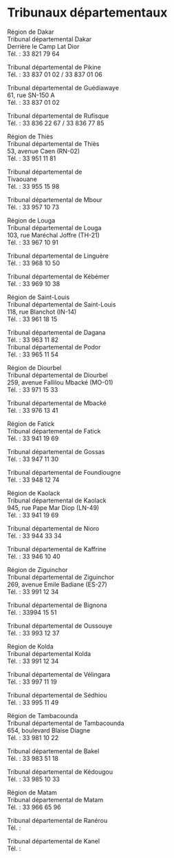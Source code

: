 # Tribunaux départementaux

Région de Dakar  
Tribunal départemental Dakar  
Derrière le Camp Lat Dior  
Tél. : 33 821 79 64  
  
Tribunal départemental de Pikine  
Tél. : 33 837 01 02 / 33 837 01 06  
  
Tribunal départemental de Guédiawaye  
61, rue SN-150 A  
Tél. : 33 837 01 02  
  
Tribunal départemental de Rufisque  
Tél. : 33 836 22 67 / 33 836 77 85  
  
Région de Thiès  
Tribunal départemental de Thiès  
53, avenue Caen (RN-02)  
Tél. : 33 951 11 81  
  
Tribunal départemental de  
Tivaouane  
Tél. : 33 955 15 98  
  
Tribunal départemental de Mbour  
Tél. : 33 957 10 73  
  
Région de Louga  
Tribunal départemental de Louga  
103, rue Maréchal Joffre (TH-21)  
Tél. : 33 967 10 91  
  
Tribunal départemental de Linguère  
Tél. : 33 968 10 50  
  
Tribunal départemental de Kébémer  
Tél. : 33 969 10 38  
  
Région de Saint-Louis  
Tribunal départemental de Saint-Louis  
118, rue Blanchot (IN-14)  
Tél. : 33 961 18 15  
  
Tribunal départemental de Dagana  
Tél. : 33 963 11 82  
Tribunal départemental de Podor  
Tél. : 33 965 11 54  
  
Région de Diourbel  
Tribunal départemental de Diourbel  
259, avenue Fallilou Mbacké (MO-01)  
Tél. : 33 971 15 33  
  
Tribunal départemental de Mbacké  
Tél. : 33 976 13 41  
  
Région de Fatick  
Tribunal départemental de Fatick  
Tél. : 33 941 19 69  
  
Tribunal départemental de Gossas  
Tél. : 33 947 11 30  
  
Tribunal départemental de Foundiougne  
Tél. : 33 948 12 74  
  
Région de Kaolack  
Tribunal départemental de Kaolack  
945, rue Pape Mar Diop (LN-49)  
Tél. : 33 941 19 69  
  
Tribunal départemental de Nioro  
Tél. : 33 944 33 34  
  
Tribunal départemental de Kaffrine  
Tél. : 33 946 10 40  
  
Région de Ziguinchor  
Tribunal départemental de Ziguinchor  
269, avenue Emile Badiane (ES-27)  
Tél. : 33 991 12 34  
  
Tribunal départemental de Bignona  
Tél. : 33994 15 51  
  
Tribunal départemental de Oussouye  
Tél. : 33 993 12 37  
  
Région de Kolda  
Tribunal départemental Kolda  
Tél. : 33 991 12 34  
  
Tribunal départemental de Vélingara  
Tél. : 33 997 11 19  
  
Tribunal départemental de Sédhiou  
Tél. : 33 995 11 49  
  
Région de Tambacounda  
Tribunal départemental de Tambacounda  
654, boulevard Blaise Diagne  
Tél. : 33 981 10 22  
  
Tribunal départemental de Bakel  
Tél. : 33 983 51 18  
  
Tribunal départemental de Kédougou  
Tél. : 33 985 10 33  
  
Région de Matam  
Tribunal départemental de Matam  
Tél. : 33 966 65 96  
  
Tribunal départemental de Ranérou  
Tél. :  
  
Tribunal départemental de Kanel  
Tél. :